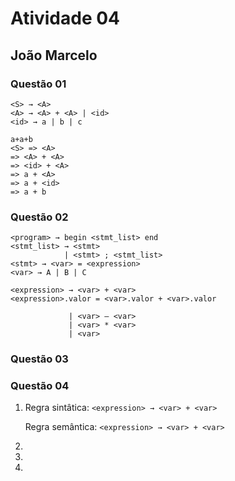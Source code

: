 # Atividade 04
## João Marcelo

### Questão 01

```
<S> → <A>
<A> → <A> + <A> | <id>
<id> → a | b | c

a+a+b
<S> => <A>
=> <A> + <A>
=> <id> + <A>
=> a + <A>
=> a + <id>
=> a + b

```
### Questão 02
```
<program> → begin <stmt_list> end 
<stmt_list> → <stmt>
            | <stmt> ; <stmt_list> 
<stmt> → <var> = <expression>
<var> → A | B | C 

<expression> → <var> + <var>
<expression>.valor = <var>.valor + <var>.valor

             | <var> – <var> 
             | <var> * <var>
             | <var>
```

### Questão 03

### Questão 04

1. Regra sintâtica: ``` <expression> → <var> + <var> ```

   Regra semântica: ``` <expression> → <var> + <var> ```
2. 
3.
4.





